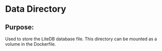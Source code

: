 # Data Directory
## Purpose: 
Used to store the LiteDB database file. This directory can be mounted as a volume in the Dockerfile.